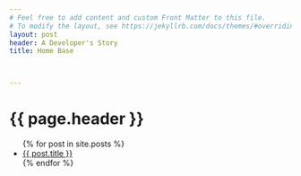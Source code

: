 ```yaml
---
# Feel free to add content and custom Front Matter to this file.
# To modify the layout, see https://jekyllrb.com/docs/themes/#overriding-theme-defaults]
layout: post
header: A Developer's Story
title: Home Base



---
```

<head>



<style type="text/css">
.h1 {
    font-family: Fantasy, Chalkduster, serif;
    color: slateblue;
}
</style>
</head>

<h1>
{{ page.header }}
</h1>
 <ul>
  {% for post in site.posts %}
    <li>
      <a href="{{ post.url }}">{{ post.title }}</a>
    </li>
  {% endfor %} 
</ul> 

